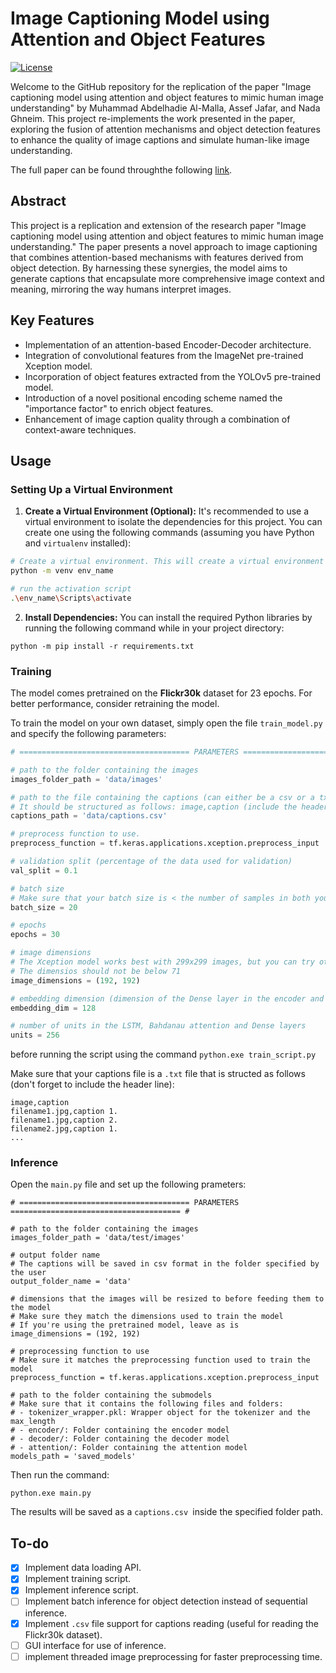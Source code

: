 # Image Captioning Model using Attention and Object Features

[![License](https://img.shields.io/badge/license-MIT-blue.svg)](https://opensource.org/licenses/MIT)

Welcome to the GitHub repository for the replication of the paper "Image captioning model using attention and object features to mimic human image understanding" by Muhammad Abdelhadie Al-Malla, Assef Jafar, and Nada Ghneim. This project re-implements the work presented in the paper, exploring the fusion of attention mechanisms and object detection features to enhance the quality of image captions and simulate human-like image understanding.

The full paper can be found throughthe following [link](https://journalofbigdata.springeropen.com/articles/10.1186/s40537-022-00571-w).

## Abstract

This project is a replication and extension of the research paper "Image captioning model using attention and object features to mimic human image understanding." The paper presents a novel approach to image captioning that combines attention-based mechanisms with features derived from object detection. By harnessing these synergies, the model aims to generate captions that encapsulate more comprehensive image context and meaning, mirroring the way humans interpret images.

## Key Features

- Implementation of an attention-based Encoder-Decoder architecture.
- Integration of convolutional features from the ImageNet pre-trained Xception model.
- Incorporation of object features extracted from the YOLOv5 pre-trained model.
- Introduction of a novel positional encoding scheme named the "importance factor" to enrich object features.
- Enhancement of image caption quality through a combination of context-aware techniques.

## Usage

### Setting Up a Virtual Environment

1. **Create a Virtual Environment (Optional):** It's recommended to use a virtual environment to isolate the dependencies for this project. You can create one using the following commands (assuming you have Python and `virtualenv` installed):

```bash
# Create a virtual environment. This will create a virtual environment in the working directory
python -m venv env_name

# run the activation script
.\env_name\Scripts\activate
```

2. **Install Dependencies:** You can install the required Python libraries by running the following command while in your project directory:

```
python -m pip install -r requirements.txt
```

### Training

The model comes pretrained on the **Flickr30k** dataset for 23 epochs. For better performance, consider retraining the model.

To train the model on your own dataset, simply open the file `train_model.py` and specify the following parameters:

```python
# ====================================== PARAMETERS ====================================== #

# path to the folder containing the images
images_folder_path = 'data/images'

# path to the file containing the captions (can either be a csv or a txt file)
# It should be structured as follows: image,caption (include the header)
captions_path = 'data/captions.csv'

# preprocess function to use.
preprocess_function = tf.keras.applications.xception.preprocess_input

# validation split (percentage of the data used for validation)
val_split = 0.1

# batch size
# Make sure that your batch size is < the number of samples in both your training and validation datasets for the generators to work properly
batch_size = 20

# epochs
epochs = 30

# image dimensions
# The Xception model works best with 299x299 images, but you can try other sizes as well if you're having memory issues.
# The dimensios should not be below 71
image_dimensions = (192, 192)

# embedding dimension (dimension of the Dense layer in the encoder and the Embedding layer in the decoder)
embedding_dim = 128

# number of units in the LSTM, Bahdanau attention and Dense layers
units = 256
```

before running the script using the command `python.exe train_script.py`

Make sure that your captions file is a `.txt` file that is structed as follows (don't forget to include the header line):

```plaintext
image,caption
filename1.jpg,caption 1.
filename1.jpg,caption 2.
filename2.jpg,caption 1.
...
```

### Inference

Open the `main.py` file and set up the following prameters:

```
# ====================================== PARAMETERS ====================================== #

# path to the folder containing the images
images_folder_path = 'data/test/images'

# output folder name
# The captions will be saved in csv format in the folder specified by the user
output_folder_name = 'data'

# dimensions that the images will be resized to before feeding them to the model
# Make sure they match the dimensions used to train the model
# If you're using the pretrained model, leave as is
image_dimensions = (192, 192)

# preprocessing function to use
# Make sure it matches the preprocessing function used to train the model
preprocess_function = tf.keras.applications.xception.preprocess_input

# path to the folder containing the submodels
# Make sure that it contains the following files and folders:
# - tokenizer_wrapper.pkl: Wrapper object for the tokenizer and the max_length
# - encoder/: Folder containing the encoder model
# - decoder/: Folder containing the decoder model
# - attention/: Folder containing the attention model
models_path = 'saved_models'
```

Then run the command:

```
python.exe main.py
```

The results will be saved as a `captions.csv `inside the specified folder path.

## To-do

- [x] Implement data loading API.
- [x] Implement training script.
- [x] Implement inference script.
- [ ] Implement batch inference for object detection instead of sequential inference.
- [x] Implement `.csv` file support for captions reading (useful for reading the Flickr30k dataset).
- [ ] GUI interface for use of inference.
- [ ] implement threaded image preprocessing for faster preprocessing time.
